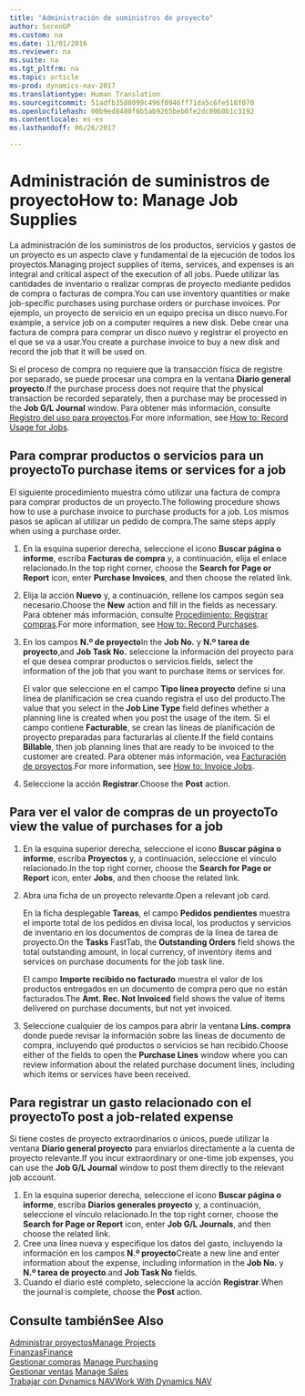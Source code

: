 ```yaml
---
title: "Administración de suministros de proyecto"
author: SorenGP
ms.custom: na
ms.date: 11/01/2016
ms.reviewer: na
ms.suite: na
ms.tgt_pltfrm: na
ms.topic: article
ms-prod: dynamics-nav-2017
ms.translationtype: Human Translation
ms.sourcegitcommit: 51adfb3588099c496f0946ff71da5c6fe518f070
ms.openlocfilehash: 00b9ed8480f6b5ab9265beb0fe2dc0060b1c3192
ms.contentlocale: es-es
ms.lasthandoff: 06/26/2017

---
```


# <a name="how-to-manage-job-supplies"></a><span data-ttu-id="84d7b-102">Administración de suministros de proyecto</span><span class="sxs-lookup"><span data-stu-id="84d7b-102">How to: Manage Job Supplies</span></span>
<span data-ttu-id="84d7b-103">La administración de los suministros de los productos, servicios y gastos de un proyecto es un aspecto clave y fundamental de la ejecución de todos los proyectos.</span><span class="sxs-lookup"><span data-stu-id="84d7b-103">Managing project supplies of items, services, and expenses is an integral and critical aspect of the execution of all jobs.</span></span> <span data-ttu-id="84d7b-104">Puede utilizar las cantidades de inventario o realizar compras de proyecto mediante pedidos de compra o facturas de compra.</span><span class="sxs-lookup"><span data-stu-id="84d7b-104">You can use inventory quantities or make job-specific purchases using purchase orders or purchase invoices.</span></span> <span data-ttu-id="84d7b-105">Por ejemplo, un proyecto de servicio en un equipo precisa un disco nuevo.</span><span class="sxs-lookup"><span data-stu-id="84d7b-105">For example, a service job on a computer requires a new disk.</span></span> <span data-ttu-id="84d7b-106">Debe crear una factura de compra para comprar un disco nuevo y registrar el proyecto en el que se va a usar.</span><span class="sxs-lookup"><span data-stu-id="84d7b-106">You create a purchase invoice to buy a new disk and record the job that it will be used on.</span></span>

<span data-ttu-id="84d7b-107">Si el proceso de compra no requiere que la transacción física de registre por separado, se puede procesar una compra en la ventana **Diario general proyecto**.</span><span class="sxs-lookup"><span data-stu-id="84d7b-107">If the purchase process does not require that the physical transaction be recorded separately, then a purchase may be processed in the **Job G/L Journal** window.</span></span> <span data-ttu-id="84d7b-108">Para obtener más información, consulte [Registro del uso para proyectos](projects-how-record-job-usage.md).</span><span class="sxs-lookup"><span data-stu-id="84d7b-108">For more information, see [How to: Record Usage for Jobs](projects-how-record-job-usage.md).</span></span>

## <a name="to-purchase-items-or-services-for-a-job"></a><span data-ttu-id="84d7b-109">Para comprar productos o servicios para un proyecto</span><span class="sxs-lookup"><span data-stu-id="84d7b-109">To purchase items or services for a job</span></span>
<span data-ttu-id="84d7b-110">El siguiente procedimiento muestra cómo utilizar una factura de compra para comprar productos de un proyecto.</span><span class="sxs-lookup"><span data-stu-id="84d7b-110">The following procedure shows how to use a purchase invoice to purchase products for a job.</span></span> <span data-ttu-id="84d7b-111">Los mismos pasos se aplican al utilizar un pedido de compra.</span><span class="sxs-lookup"><span data-stu-id="84d7b-111">The same steps apply when using a purchase order.</span></span>  

1. <span data-ttu-id="84d7b-112">En la esquina superior derecha, seleccione el icono **Buscar página o informe**, escriba **Facturas de compra** y, a continuación, elija el enlace relacionado.</span><span class="sxs-lookup"><span data-stu-id="84d7b-112">In the top right corner, choose the **Search for Page or Report** icon, enter **Purchase Invoices**, and then choose the related link.</span></span>  
2. <span data-ttu-id="84d7b-113">Elija la acción **Nuevo** y, a continuación, rellene los campos según sea necesario.</span><span class="sxs-lookup"><span data-stu-id="84d7b-113">Choose the **New** action and fill in the fields as necessary.</span></span> <span data-ttu-id="84d7b-114">Para obtener más información, consulte [Procedimiento: Registrar compras](purchasing-how-record-purchases.md).</span><span class="sxs-lookup"><span data-stu-id="84d7b-114">For more information, see [How to: Record Purchases](purchasing-how-record-purchases.md).</span></span>
3. <span data-ttu-id="84d7b-115">En los campos **N.º de proyecto**</span><span class="sxs-lookup"><span data-stu-id="84d7b-115">In the **Job No.**</span></span> <span data-ttu-id="84d7b-116">y **N.º tarea de proyecto**,</span><span class="sxs-lookup"><span data-stu-id="84d7b-116">and **Job Task No.**</span></span> <span data-ttu-id="84d7b-117">seleccione la información del proyecto para el que desea comprar productos o servicios.</span><span class="sxs-lookup"><span data-stu-id="84d7b-117">fields, select the information of the job that you want to purchase items or services for.</span></span>  

    <span data-ttu-id="84d7b-118">El valor que seleccione en el campo **Tipo línea proyecto** define si una línea de planificación se crea cuando registra el uso del producto.</span><span class="sxs-lookup"><span data-stu-id="84d7b-118">The value that you select in the **Job Line Type** field defines whether a planning line is created when you post the usage of the item.</span></span> <span data-ttu-id="84d7b-119">Si el campo contiene **Facturable**, se crean las líneas de planificación de proyecto preparadas para facturarlas al cliente.</span><span class="sxs-lookup"><span data-stu-id="84d7b-119">If the field contains **Billable**, then job planning lines that are ready to be invoiced to the customer are created.</span></span> <span data-ttu-id="84d7b-120">Para obtener más información, vea [Facturación de proyectos](projects-how-invoice-jobs.md).</span><span class="sxs-lookup"><span data-stu-id="84d7b-120">For more information, see [How to: Invoice Jobs](projects-how-invoice-jobs.md).</span></span>

4. <span data-ttu-id="84d7b-121">Seleccione la acción **Registrar**.</span><span class="sxs-lookup"><span data-stu-id="84d7b-121">Choose the **Post** action.</span></span>

## <a name="to-view-the-value-of-purchases-for-a-job"></a><span data-ttu-id="84d7b-122">Para ver el valor de compras de un proyecto</span><span class="sxs-lookup"><span data-stu-id="84d7b-122">To view the value of purchases for a job</span></span>  

1. <span data-ttu-id="84d7b-123">En la esquina superior derecha, seleccione el icono **Buscar página o informe**, escriba **Proyectos** y, a continuación, seleccione el vínculo relacionado.</span><span class="sxs-lookup"><span data-stu-id="84d7b-123">In the top right corner, choose the **Search for Page or Report** icon, enter **Jobs**, and then choose the related link.</span></span>
2. <span data-ttu-id="84d7b-124">Abra una ficha de un proyecto relevante.</span><span class="sxs-lookup"><span data-stu-id="84d7b-124">Open a relevant job card.</span></span>

    <span data-ttu-id="84d7b-125">En la ficha desplegable **Tareas**, el campo **Pedidos pendientes** muestra el importe total de los pedidos en divisa local, los productos y servicios de inventario en los documentos de compras de la línea de tarea de proyecto.</span><span class="sxs-lookup"><span data-stu-id="84d7b-125">On the **Tasks** FastTab, the **Outstanding Orders** field shows the total outstanding amount, in local currency, of inventory items and services on purchase documents for the job task line.</span></span>  

    <span data-ttu-id="84d7b-126">El campo **Importe recibido no facturado** muestra el valor de los productos entregados en un documento de compra pero que no están facturados.</span><span class="sxs-lookup"><span data-stu-id="84d7b-126">The **Amt. Rec. Not Invoiced** field shows the value of items delivered on purchase documents, but not yet invoiced.</span></span>  

3. <span data-ttu-id="84d7b-127">Seleccione cualquier de los campos para abrir la ventana **Líns. compra** donde puede revisar la información sobre las líneas de documento de compra, incluyendo qué productos o servicios se han recibido.</span><span class="sxs-lookup"><span data-stu-id="84d7b-127">Choose either of the fields to open the **Purchase Lines** window where you can review information about the related purchase document lines, including which items or services have been received.</span></span>

## <a name="to-post-a-job-related-expense"></a><span data-ttu-id="84d7b-128">Para registrar un gasto relacionado con el proyecto</span><span class="sxs-lookup"><span data-stu-id="84d7b-128">To post a job-related expense</span></span>  
<span data-ttu-id="84d7b-129">Si tiene costes de proyecto extraordinarios o únicos, puede utilizar la ventana **Diario general proyecto** para enviarlos directamente a la cuenta de proyecto relevante.</span><span class="sxs-lookup"><span data-stu-id="84d7b-129">If you incur extraordinary or one-time job expenses, you can use the **Job G/L Journal** window to post them directly to the relevant job account.</span></span>

1. <span data-ttu-id="84d7b-130">En la esquina superior derecha, seleccione el icono **Buscar página o informe**, escriba **Diarios generales proyecto** y, a continuación, seleccione el vínculo relacionado.</span><span class="sxs-lookup"><span data-stu-id="84d7b-130">In the top right corner, choose the **Search for Page or Report** icon, enter **Job G/L Journals**, and then choose the related link.</span></span>  
2. <span data-ttu-id="84d7b-131">Cree una línea nueva y especifique los datos del gasto, incluyendo la información en los campos **N.º proyecto**</span><span class="sxs-lookup"><span data-stu-id="84d7b-131">Create a new line and enter information about the expense, including information in the **Job No.**</span></span> <span data-ttu-id="84d7b-132">y **N.º tarea de proyecto**.</span><span class="sxs-lookup"><span data-stu-id="84d7b-132">and **Job Task No** fields.</span></span>  
3. <span data-ttu-id="84d7b-133">Cuando el diario esté completo, seleccione la acción **Registrar**.</span><span class="sxs-lookup"><span data-stu-id="84d7b-133">When the journal is complete, choose the **Post** action.</span></span>


## <a name="see-also"></a><span data-ttu-id="84d7b-134">Consulte también</span><span class="sxs-lookup"><span data-stu-id="84d7b-134">See Also</span></span>
[<span data-ttu-id="84d7b-135">Administrar proyectos</span><span class="sxs-lookup"><span data-stu-id="84d7b-135">Manage Projects</span></span>](projects-manage-projects.md)  
[<span data-ttu-id="84d7b-136">Finanzas</span><span class="sxs-lookup"><span data-stu-id="84d7b-136">Finance</span></span>](finance-setup.md)  
<span data-ttu-id="84d7b-137">[Gestionar compras](purchasing-manage-purchasing.md)       </span><span class="sxs-lookup"><span data-stu-id="84d7b-137">[Manage Purchasing](purchasing-manage-purchasing.md)       </span></span>  
<span data-ttu-id="84d7b-138">[Gestionar ventas](sales-manage-sales.md)    </span><span class="sxs-lookup"><span data-stu-id="84d7b-138">[Manage Sales](sales-manage-sales.md)    </span></span>  
[<span data-ttu-id="84d7b-139">Trabajar con Dynamics NAV</span><span class="sxs-lookup"><span data-stu-id="84d7b-139">Work With Dynamics NAV</span></span>](ui-work-product.md)  

